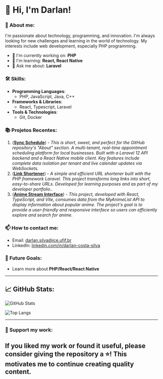 # 👋 Hi, I'm Darlan!

### 🌟 About me:
I'm passionate about technology, programming, and innovation. I'm always looking for new challenges and learning in the world of technology. My interests include web development, especially PHP programming.

- 🔭 I'm currently working on: **PHP**
- 🌱 I'm learning: **React, React Native**
- 💬 Ask me about: **Laravel**
  
### 🛠️ Skills:
- **Programming Languages**:
  - PHP, JavaScript, Java, C++
- **Frameworks & Libraries**:
  - React, Typescript, Laravel
- **Tools & Technologies**:
  - Git, Docker

### 📚 Projetos Recentes:
1. ([**Sync Schedule**](https://github.com/DarlanHenrique/sync-schedule)) - _This is short, sweet, and perfect for the GitHub repository's "About" section. A multi-tenant, real-time appointment scheduling platform for local businesses. Built with a Laravel 12 API backend and a React Native mobile client. Key features include complete data isolation per tenant and live calendar updates via WebSockets._ 
2. ([**Link Shortener**](https://github.com/DarlanHenrique/link-shortener)) - _A simple and efficient URL shortener built with the PHP framework Laravel. This project transforms long links into short, easy-to-share URLs. Developed for learning purposes and as part of my developer portfolio.._ 
3. ([**Anime Stream Interface**](https://github.com/DarlanHenrique/anime-stream-interface)) - _This project, developed with React, TypeScript, and Vite, consumes data from the MyAnimeList API to display information about popular anime. The project's goal is to provide a user-friendly and responsive interface so users can efficiently explore and search for anime._ 

### 📫 How to contact me:
- Email: [darlan.silva@ice.ufjf.br](mailto:darlan.silva@estudante.ufjf.br)
- LinkedIn: [linkedin.com/in/darlan-costa-silva](https://www.linkedin.com/in/darlan-costa-silva)

### 🎯 Future Goals:
- Learn more about **PHP/React/React Native**

---

## 📈 GitHub Stats:

![GitHub Stats](https://github-readme-stats.vercel.app/api?username=DarlanHenrique&show_icons=true&theme=radical)

![Top Langs](https://github-readme-stats.vercel.app/api/top-langs/?username=DarlanHenrique&layout=compact&theme=radical)

---

### 🙌 Support my work:
If you liked my work or found it useful, please consider giving the repository a ⭐️! This motivates me to continue creating quality content.
---
